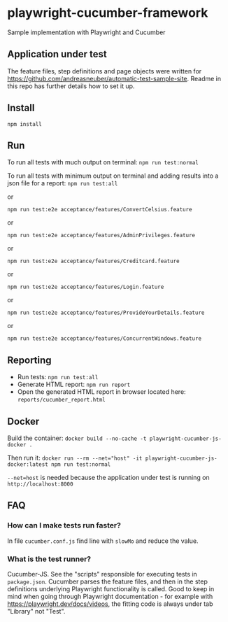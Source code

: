 # playwright-cucumber-framework
Sample implementation with Playwright and Cucumber

## Application under test
The feature files, step definitions and page objects were written for https://github.com/andreasneuber/automatic-test-sample-site.
Readme in this repo has further details how to set it up.

## Install
`npm install`

## Run
To run all tests with much output on terminal: `npm run test:normal`

To run all tests with minimum output on terminal and adding results into a json file for a report: `npm run test:all`

or

`npm run test:e2e acceptance/features/ConvertCelsius.feature`

or 

`npm run test:e2e acceptance/features/AdminPrivileges.feature`

or 

`npm run test:e2e acceptance/features/Creditcard.feature`

or

`npm run test:e2e acceptance/features/Login.feature`

or

`npm run test:e2e acceptance/features/ProvideYourDetails.feature`

or

`npm run test:e2e acceptance/features/ConcurrentWindows.feature`

## Reporting
- Run tests: `npm run test:all`
- Generate HTML report: `npm run report`
- Open the generated HTML report in browser located here: `reports/cucumber_report.html`

## Docker
Build the container: `docker build --no-cache -t playwright-cucumber-js-docker .`

Then run it: `docker run --rm --net="host" -it playwright-cucumber-js-docker:latest npm run test:normal`

`--net=host` is needed because the application under test is running on `http://localhost:8000`

## FAQ

### How can I make tests run faster?
In file `cucumber.conf.js` find line with `slowMo` and reduce the value.

### What is the test runner?
Cucumber-JS. See the "scripts" responsible for executing tests in `package.json`.
Cucumber parses the feature files, and then in the step definitions underlying Playwright functionality is called.
Good to keep in mind when going through Playwright documentation - for example with https://playwright.dev/docs/videos, 
the fitting code is always under tab "Library" not "Test".
